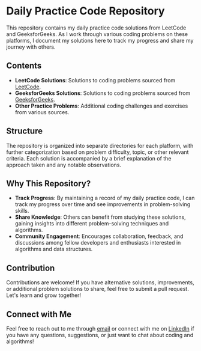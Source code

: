 
# Daily Practice Code Repository

This repository contains my daily practice code solutions from LeetCode and GeeksforGeeks. As I work through various coding problems on these platforms, I document my solutions here to track my progress and share my journey with others.

## Contents

- **LeetCode Solutions**: Solutions to coding problems sourced from [LeetCode](https://leetcode.com/).
- **GeeksforGeeks Solutions**: Solutions to coding problems sourced from [GeeksforGeeks](https://www.geeksforgeeks.org/).
- **Other Practice Problems**: Additional coding challenges and exercises from various sources.

## Structure

The repository is organized into separate directories for each platform, with further categorization based on problem difficulty, topic, or other relevant criteria. Each solution is accompanied by a brief explanation of the approach taken and any notable observations.

## Why This Repository?

- **Track Progress**: By maintaining a record of my daily practice code, I can track my progress over time and see improvements in problem-solving skills.
- **Share Knowledge**: Others can benefit from studying these solutions, gaining insights into different problem-solving techniques and algorithms.
- **Community Engagement**: Encourages collaboration, feedback, and discussions among fellow developers and enthusiasts interested in algorithms and data structures.

## Contribution

Contributions are welcome! If you have alternative solutions, improvements, or additional problem solutions to share, feel free to submit a pull request. Let's learn and grow together!

## Connect with Me

Feel free to reach out to me through [email](mailto:mishra73akanksha@example.com) or connect with me on [LinkedIn](https://www.linkedin.com/in/akanksha-mishra-845a1321a/) if you have any questions, suggestions, or just want to chat about coding and algorithms!
